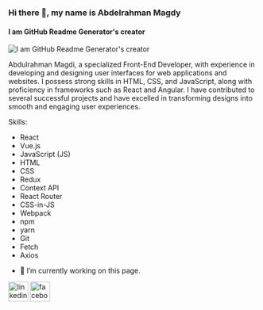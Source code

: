 ### Hi there 👋, my name is Abdelrahman Magdy
#### I am GitHub Readme Generator's creator
![I am GitHub Readme Generator's creator](https://pbs.twimg.com/media/GOA2CiJWgAAB66b?format=jpg&name=small)

Abdulrahman Magdi, a specialized Front-End Developer, with experience in developing and designing user interfaces for web applications and websites. I possess strong skills in HTML, CSS, and JavaScript, along with proficiency in frameworks such as React and Angular. I have contributed to several successful projects and have excelled in transforming designs into smooth and engaging user experiences.

Skills: 
* React
* Vue.js
* JavaScript (JS)
* HTML
* CSS
* Redux
* Context API
* React Router
* CSS-in-JS
* Webpack
* npm
* yarn
* Git
* Fetch
* Axios

- 🔭 I’m currently working on this page. 

[<img src='https://cdn.jsdelivr.net/npm/simple-icons@3.0.1/icons/linkedin.svg' alt='linkedin' height='40'>](https://www.linkedin.com/in/abdelrahman-magdy-4944a3242//)  [<img src='https://cdn.jsdelivr.net/npm/simple-icons@3.0.1/icons/facebook.svg' alt='facebook' height='40'>](https://www.facebook.com/profile.php?id=61554441730373)  














<!--
**ABDELRAHMAN097/ABDELRAHMAN097** is a ✨ _special_ ✨ repository because its `README.md` (this file) appears on your GitHub profile.

Here are some ideas to get you started:

- 🔭 I’m currently working on ...
- 🌱 I’m currently learning ...
- 👯 I’m looking to collaborate on ...
- 🤔 I’m looking for help with ...
- 💬 Ask me about ...
- 📫 How to reach me: ...
- 😄 Pronouns: ...
- ⚡ Fun fact: ...
-->
